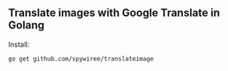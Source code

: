 ## Translate images with Google Translate in Golang
 
Install:
```
go get github.com/spywiree/translateimage
```